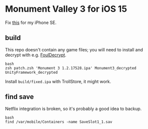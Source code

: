 # Monument Valley 3 for iOS 15

Fix [this](https://apps.apple.com/us/app/monument-valley-3-netflix/id6450062082) for my iPhone SE.

## build

This repo doesn't contain any game files; you will need to install and decrypt with e.g. [FoulDecrypt](https://github.com/NyaMisty/fouldecrypt).

```
bash
zsh patch.zsh 'Monument 3 1.2.17528.ipa' Monument3_decrypted UnityFramework_decrypted
```

Install `build/fixed.ipa` with TrollStore, it might work.

## find save

Netflix integration is broken, so it's probably a good idea to backup.

```
bash
find /var/mobile/Containers -name SaveSlot1_1.sav
```
